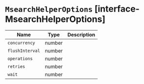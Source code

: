 # `MsearchHelperOptions` [interface-MsearchHelperOptions]

| Name | Type | Description |
| - | - | - |
| `concurrency` | number | &nbsp; |
| `flushInterval` | number | &nbsp; |
| `operations` | number | &nbsp; |
| `retries` | number | &nbsp; |
| `wait` | number | &nbsp; |
